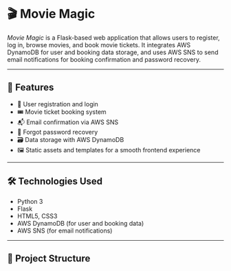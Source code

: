 # 🎬 Movie Magic

*Movie Magic* is a Flask-based web application that allows users to register, log in, browse movies, and book movie tickets. It integrates AWS DynamoDB for user and booking data storage, and uses AWS SNS to send email notifications for booking confirmation and password recovery.

---

## 🚀 Features

- 🔐 User registration and login
- 🎟 Movie ticket booking system
- 📬 Email confirmation via AWS SNS
- 🔑 Forgot password recovery
- 🗃 Data storage with AWS DynamoDB
- 🖼 Static assets and templates for a smooth frontend experience

---

## 🛠 Technologies Used

- Python 3
- Flask
- HTML5, CSS3
- AWS DynamoDB (for user and booking data)
- AWS SNS (for email notifications)

---

## 🧩 Project Structure
